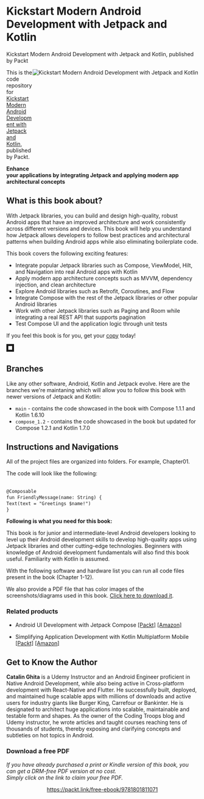# Kickstart Modern Android Development with Jetpack and Kotlin	
Kickstart Modern Android Development with Jetpack and Kotlin, published by Packt

<a href="https://www.packtpub.com/product/kickstart-modern-android-development-with-jetpack-and-kotlin/9781801811071"><img src="https://static.packt-cdn.com/products/9781801811071/cover/smaller" alt="Kickstart Modern Android Development with Jetpack and Kotlin" height="256px" align="right"></a>

This is the code repository for [Kickstart Modern Android Development with Jetpack and Kotlin](https://www.packtpub.com/product/kickstart-modern-android-development-with-jetpack-and-kotlin/9781801811071), published by Packt.

**Enhance your applications by integrating Jetpack and applying modern app architectural concepts**

## What is this book about?
With Jetpack libraries, you can build and design high-quality, robust Android apps that have an improved architecture and work consistently across different versions and devices. This book will help you understand how Jetpack allows developers to follow best practices and architectural patterns when building Android apps while also eliminating boilerplate code.

This book covers the following exciting features:

* Integrate popular Jetpack libraries such as Compose, ViewModel, Hilt, and Navigation into real Android apps with Kotlin
* Apply modern app architecture concepts such as MVVM, dependency injection, and clean architecture
* Explore Android libraries such as Retrofit, Coroutines, and Flow
* Integrate Compose with the rest of the Jetpack libraries or other popular Android libraries
* Work with other Jetpack libraries such as Paging and Room while integrating a real REST API that supports pagination
* Test Compose UI and the application logic through unit tests

If you feel this book is for you, get your [copy](https://www.amazon.com/dp/1801811075) today!

<a href="https://www.packtpub.com/?utm_source=github&utm_medium=banner&utm_campaign=GitHubBanner"><img src="https://raw.githubusercontent.com/PacktPublishing/GitHub/master/GitHub.png" 
alt="https://www.packtpub.com/" border="5" /></a>

## Branches
Like any other software, Android, Kotlin and Jetpack evolve. Here are the branches we're maintaning which will allow you to follow this book with newer versions of Jetpack and Kotlin:
- `main` - contains the code showcased in the book with Compose 1.1.1 and Kotlin 1.6.10
- `compose_1.2` - contains the code showcased in the book but updated for Compose 1.2.1 and Kotlin 1.7.0

## Instructions and Navigations
All of the project files are organized into folders. For example, Chapter01.

The code will look like the following:

```

@Composable
fun FriendlyMessage(name: String) {
Text(text = "Greetings $name!")
}

```

**Following is what you need for this book:**

This book is for junior and intermediate-level Android developers looking to level up their Android development skills to develop high-quality apps using Jetpack libraries and other cutting-edge technologies. Beginners with knowledge of Android development fundamentals will also find this book useful. Familiarity with Kotlin is assumed.	

With the following software and hardware list you can run all code files present in the book (Chapter 1-12).

We also provide a PDF file that has color images of the screenshots/diagrams used in this book. [Click here to download it](https://static.packt-cdn.com/downloads/9781801811071_ColorImages.pdf).

### Related products <Other books you may enjoy>
* Android UI Development with Jetpack Compose [[Packt]](https://www.packtpub.com/product/android-ui-development-with-jetpack-compose/9781801812160) [[Amazon]](https://www.amazon.com/Android-Development-Jetpack-Compose-declarative/dp/1801812160)

* Simplifying Application Development with Kotlin Multiplatform Mobile [[Packt]](https://www.packtpub.com/product/simplifying-application-development-with-kotlin-multiplatform-mobile/9781801812580) [[Amazon]](https://www.amazon.com/Simplifying-Application-Development-Kotlin-Multiplatform/dp/1801812586)

## Get to Know the Author
**Catalin Ghita** is a Udemy Instructor and an Android Engineer proficient in Native Android Development, while also being active in Cross-platform development with React-Native and Flutter. He successfully built, deployed, and maintained huge scalable apps with millions of downloads and active users for industry giants like Burger King, Carrefour or Bankinter. He is designated to architect huge applications into scalable, maintainable and testable form and shapes. As the owner of the Coding Troops blog and Udemy instructor, he wrote articles and taught courses reaching tens of thousands of students, thereby exposing and clarifying concepts and subtleties on hot topics in Android.



### Download a free PDF

 <i>If you have already purchased a print or Kindle version of this book, you can get a DRM-free PDF version at no cost.<br>Simply click on the link to claim your free PDF.</i>
<p align="center"> <a href="https://packt.link/free-ebook/9781801811071">https://packt.link/free-ebook/9781801811071 </a> </p>